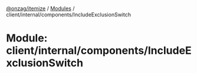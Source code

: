 [@onzag/itemize](../README.md) / [Modules](../modules.md) / client/internal/components/IncludeExclusionSwitch

# Module: client/internal/components/IncludeExclusionSwitch
